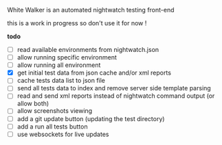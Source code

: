 White Walker is an automated nightwatch testing front-end

this is a work in progress so don't use it for now !

**todo**
- [ ] read available environments from nightwatch.json
- [ ] allow running specific environment
- [ ] allow running all environment
- [x] get initial test data from json cache and/or xml reports
- [ ] cache tests data list to json file
- [ ] send all tests data to index and remove server side template parsing
- [ ] read and send xml reports instead of nightwatch command output (or allow both)
- [ ] allow screenshots viewing
- [ ] add a git update button (updating the test directory)
- [ ] add a run all tests button
- [ ] use websockets for live updates
